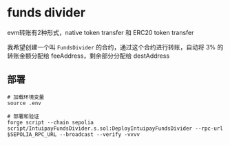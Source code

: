 # funds divider

evm转账有2种形式，native token transfer 和 ERC20 token transfer

我希望创建一个叫 `FundsDivider` 的合约，通过这个合约进行转账，自动将 3% 的转账金额分配给 feeAddress，剩余部分分配给 destAddress

## 部署

```shell
# 加载环境变量
source .env

# 部署和验证
forge script --chain sepolia script/IntuipayFundsDivider.s.sol:DeployIntuipayFundsDivider --rpc-url $SEPOLIA_RPC_URL --broadcast --verify -vvvv
```
